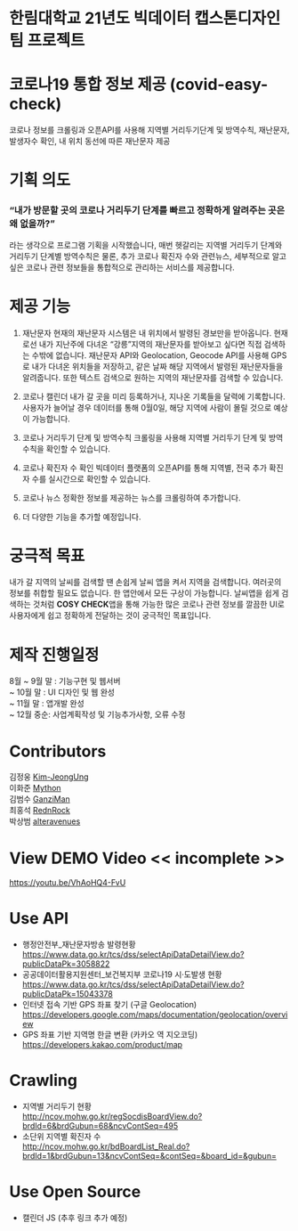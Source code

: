 # 한림대학교 21년도 빅데이터 캡스톤디자인 팀 프로젝트

# 코로나19 통합 정보 제공 (covid-easy-check)
코로나 정보를 크롤링과 오픈API를 사용해 지역별 거리두기단계 및 방역수칙, 재난문자, 발생자수 확인, 내 위치 동선에 따른 재난문자 제공

 # 기획 의도
 ### “내가 방문할 곳의 코로나 거리두기 단계를 빠르고 정확하게 알려주는 곳은 왜 없을까?”
 라는 생각으로 프로그램 기획을 시작했습니다,  매번 헷갈리는 지역별 거리두기 단계와 거리두기 단계별 방역수칙은 물론, 추가 코로나 확진자 수와 관련뉴스, 세부적으로 알고 싶은 코로나 관련 정보들을 통합적으로 관리하는 서비스를 제공합니다.
# 제공 기능
1) 재난문자
 현재의 재난문자 시스템은 내 위치에서 발령된 경보만을 받아옵니다. 현재로선 내가 지난주에 다녀온 “강릉”지역의 재난문자를 받아보고 싶다면 직접 검색하는 수밖에 없습니다.
 재난문자 API와 Geolocation, Geocode API를 사용해 GPS로 내가 다녀온 위치들을 저장하고, 같은 날짜 해당 지역에서 발령된 재난문자들을 알려줍니다. 또한 텍스트 검색으로 원하는 지역의 재난문자를 검색할 수 있습니다.

2) 코로나 캘린더
 내가 갈 곳을 미리 등록하거나, 지나온 기록들을 달력에 기록합니다. 사용자가 늘어날 경우 데이터를 통해 0월0일, 해당 지역에 사람이 몰릴 것으로 예상이 가능합니다.

3) 코로나 거리두기 단계 및 방역수칙
 크롤링을 사용해 지역별 거리두기 단계 및 방역수칙을 확인할 수 있습니다.

4) 코로나 확진자 수 확인
 빅데이터 플랫폼의 오픈API를 통해 지역별, 전국 추가 확진자 수를 실시간으로 확인할 수 있습니다.

5) 코로나 뉴스
 정확한 정보를 제공하는 뉴스를 크롤링하여 추가합니다.

6) 더 다양한 기능을 추가할 예정입니다.

# 궁극적 목표
 내가 갈 지역의 날씨를 검색할 땐 손쉽게 날씨 앱을 켜서 지역을 검색합니다. 여러곳의 정보를 취합할 필요도 없습니다. 한 앱안에서 모든 구상이 가능합니다.
 날씨앱을 쉽게 검색하는 것처럼 **COSY CHECK**앱을 통해 가능한 많은 코로나 관련 정보를 깔끔한 UI로 사용자에게 쉽고 정확하게 전달하는 것이 궁극적인 목표입니다.

# 제작 진행일정
8월 ~ 9월 말  : 기능구현 및 웹서버 <br>
    ~ 10월 말 : UI 디자인 및 웹 완성 <br>
    ~ 11월 말 : 앱개발 완성<br>
    ~ 12월 중순: 사업계획작성 및 기능추가사항, 오류 수정<br>
    
# Contributors
김정웅  [Kim-JeongUng](https://github.com/Kim-JeongUng "Kim-JeongUng")   
이화준  [Mython](https://github.com/MACE001 "Mython")    
김범수  [GanziMan](https://github.com/GanziMan "GanziMan")   
최홍석  [RednRock](https://github.com/RednRock "RednRock")   
박상범  [alteravenues](https://github.com/alteravenues "alteravenues")

# View DEMO Video << incomplete >>
https://youtu.be/VhAoHQ4-FvU

# Use API 
- 행정안전부_재난문자방송 발령현황   
  https://www.data.go.kr/tcs/dss/selectApiDataDetailView.do?publicDataPk=3058822
- 공공데이터활용지원센터_보건복지부 코로나19 시·도발생 현황   
  https://www.data.go.kr/tcs/dss/selectApiDataDetailView.do?publicDataPk=15043378
- 인터넷 접속 기반 GPS 좌표 찾기 (구글 Geolocation)   
  https://developers.google.com/maps/documentation/geolocation/overview
- GPS 좌표 기반 지역명 한글 변환 (카카오 역 지오코딩)   
  https://developers.kakao.com/product/map
	
# Crawling
- 지역별 거리두기 현황   
  http://ncov.mohw.go.kr/regSocdisBoardView.do?brdId=6&brdGubun=68&ncvContSeq=495
- 소단위 지역별 확진자 수   
  http://ncov.mohw.go.kr/bdBoardList_Real.do?brdId=1&brdGubun=13&ncvContSeq=&contSeq=&board_id=&gubun=
  
# Use Open Source
- 캘린더 JS (추후 링크 추가 예정)
	
